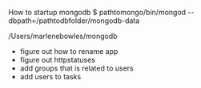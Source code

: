 
How to startup mongodb
$ pathtomongo/bin/mongod --dbpath=/pathtodbfolder/mongodb-data

 /Users/marlenebowles/mongodb

 - figure out how to rename app
 - figure out httpstatuses
 - add groups that is related to users
 - add users to tasks